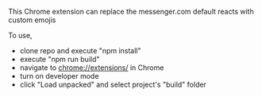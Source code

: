 This Chrome extension can replace the messenger.com default reacts with custom emojis

To use,
* clone repo and execute "npm install"
* execute "npm run build"
* navigate to <chrome://extensions/> in  Chrome
* turn on developer mode
* click "Load unpacked" and select project's "build" folder